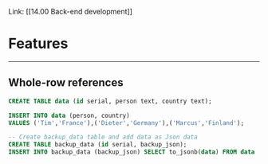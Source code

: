 Link: [[14.00 Back-end development]]
# Features
---
## Whole-row references
```SQL
CREATE TABLE data (id serial, person text, country text);

INSERT INTO data (person, country)   
VALUES ('Tim','France'),('Dieter','Germany'),('Marcus','Finland');

-- Create backup_data table and add data as Json data
CREATE TABLE backup_data (id serial, backup_json);
INSERT INTO backup_data (backup_json) SELECT to_jsonb(data) FROM data
```

